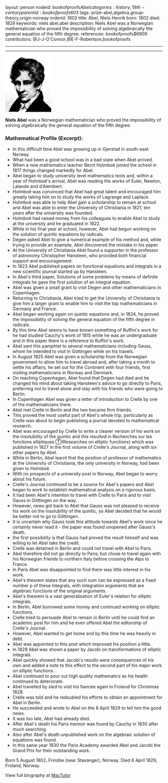 layout: person
nodeid: bookofproofs$Abel
categories: history,19th-century
parentid: bookofproofs$603
tags: prize-abel,algebra,group-theory,origin-norway
orderid: 1802
title: Abel, Niels Henrik
born: 1802
died: 1829
keywords: niels abel,abel
description: Niels Abel was a Norwegian mathematician who proved the impossibility of solving algebraically the general equation of the fifth degree.
references: bookofproofs$6909
contributors: @J-J-O'Connor,@E-F-Robertson,bookofproofs

---



---

![Abel.jpg](https://github.com/bookofproofs/bookofproofs.github.io/blob/main/_sources/_assets/images/portraits/Abel.jpg?raw=true)

**Niels Abel** was a Norwegian mathematician who proved the impossibility of solving algebraically the general equation of the fifth degree.

### Mathematical Profile (Excerpt):
* In this difficult time Abel was growing up in Gjerstad in south-east Norway.
* What had been a good school was in a bad state when Abel arrived.
* When a new mathematics teacher Bernt Holmboë joined the school in 1817 things changed markedly for Abel.
* Abel began to study university level mathematics texts and, within a year of Holmboë's arrival, Abel was reading the works of Euler, Newton, Lalande and d'Alembert.
* Holmboë was convinced that Abel had great talent and encouraged him greatly taking him on to study the works of Lagrange and Laplace.
* Holmboë was able to help Abel gain a scholarship to remain at school and Abel was able to enter the University of Christiania in 1821, ten years after the university was founded.
* Holmboë had raised money from his colleagues to enable Abel to study at the university and he graduated in 1822.
* While in his final year at school, however, Abel had begun working on the solution of quintic equations by radicals.
* Degen asked Abel to give a numerical example of his method and, while trying to provide an example, Abel discovered the mistake in his paper.
* At the University of Christiania Abel found a supporter in the professor of astronomy Christopher Hansteen, who provided both financial support and encouragement.
* In 1823 Abel published papers on functional equations and integrals in a new scientific journal started up by Hansteen.
* In Abel's third paper, Solutions of some problems by means of definite integrals he gave the first solution of an integral equation.
* Abel was given a small grant to visit Degen and other mathematicians in Copenhagen.
* Returning to Christiania, Abel tried to get the University of Christiania to give him a larger grant to enable him to visit the top mathematicians in Germany and France.
* Abel began working again on quintic equations and, in 1824, he proved the impossibility of solving the general equation of the fifth degree in radicals.
* By this time Abel seems to have known something of Ruffini's work for he had studied Cauchy's work of 1815 while he was an undergraduate and in this paper there is a reference to Ruffini's work.
* Abel sent this pamphlet to several mathematicians including Gauss, whom he intended to visit in Göttingen while on his travels.
* In August 1825 Abel was given a scholarship from the Norwegian government to allow him to travel abroad and, after taking a month to settle his affairs, he set out for the Continent with four friends, first visiting mathematicians in Norway and Denmark.
* On reaching Copenhagen, Abel found that Degen had died and he changed his mind about taking Hansteen's advice to go directly to Paris, preferring not to travel alone and stay with his friends who were going to Berlin.
* In Copenhagen Abel was given a letter of introduction to Crelle by one of the mathematicians there.
* Abel met Crelle in Berlin and the two became firm friends.
* This proved the most useful part of Abel's whole trip, particularly as Crelle was about to begin publishing a journal devoted to mathematical research.
* Abel was encouraged by Crelle to write a clearer version of his work on the insolubility of the quintic and this resulted in Recherches sur les fonctions elliptiques Ⓣ(Researches on elliptic functions) which was published in 1827 in the first volume of Crelle's Journal, along with six other papers by Abel.
* While in Berlin, Abel learnt that the position of professor of mathematics at the University of Christiania, the only university in Norway, had been given to Holmboë.
* With no prospects of a university post in Norway, Abel began to worry about his future.
* Crelle's Journal continued to be a source for Abel's papers and Abel began to work to establish mathematical analysis on a rigorous basis.
* It had been Abel's intention to travel with Crelle to Paris and to visit Gauss in Göttingen on the way.
* However, news got back to Abel that Gauss was not pleased to receive his work on the insolubility of the quintic, so Abel decided that he would be better not to go to Göttingen.
* It is uncertain why Gauss took this attitude towards Abel's work since he certainly never read it - the paper was found unopened after Gauss's death.
* the first possibility is that Gauss had proved the result himself and was willing to let Abel take the credit.
* Crelle was detained in Berlin and could not travel with Abel to Paris.
* Abel therefore did not go directly to Paris, but chose to travel again with his Norwegian friends to northern Italy before crossing the Alps to France.
* In Paris Abel was disappointed to find there was little interest in his work.
* Abel's theorem states that any such sum can be expressed as a fixed number p of these integrals, with integration arguments that are algebraic functions of the original arguments.
* Abel's theorem is a vast generalisation of Euler's relation for elliptic integrals.
* In Berlin, Abel borrowed some money and continued working on elliptic functions.
* Crelle tried to persuade Abel to remain in Berlin until he could find an academic post for him and he even offered Abel the editorship of Crelle's Journal.
* However, Abel wanted to get home and by this time he was heavily in debt.
* Abel was appointed to this post which improved his position a little.
* In 1828 Abel was shown a paper by Jacobi on transformations of elliptic integrals.
* Abel quickly showed that Jacobi's results were consequences of his own and added a note to this effect to the second part of his major work on elliptic functions.
* Abel continued to pour out high quality mathematics as his health continued to deteriorate.
* Abel travelled by sled to visit his fiancée again in Froland for Christmas 1828.
* Crelle was told and he redoubled his efforts to obtain an appointment for Abel in Berlin.
* He succeeded and wrote to Abel on the 8 April 1829 to tell him the good news.
* It was too late, Abel had already died.
* After Abel's death his Paris memoir was found by Cauchy in 1830 after much searching.
* Also after Abel's death unpublished work on the algebraic solution of equations was found.
* In this same year 1830 the Paris Academy awarded Abel and Jacobi the Grand Prix for their outstanding work.

Born 5 August 1802, Frindöe (near Stavanger), Norway. Died 6 April 1829, Froland, Norway.

View full biography at [MacTutor](https://mathshistory.st-andrews.ac.uk/Biographies/Abel/)
